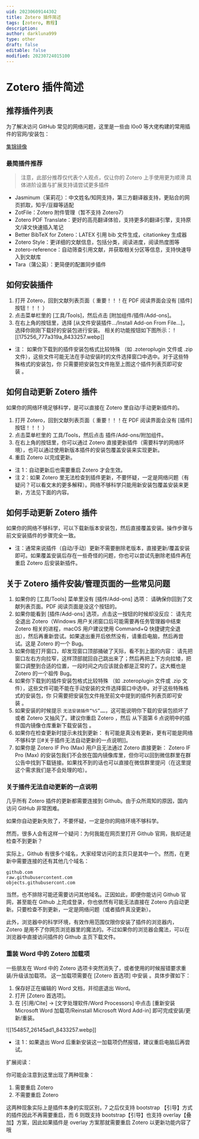 ```yaml
---
uid: 20230609144302
title: Zotero 插件简述
tags: [zotero, 教程]
description: 
author: darkluna999
type: other
draft: false
editable: false
modified: 20230724015100
---
```


# Zotero 插件简述

## 推荐插件列表

为了解决访问 GitHub 常见的网络问题，这里是一些由 l0o0 等大佬构建的常用插件的官网/安装包：

[集锦镜像](https://zotero-chinese.gitee.io/zotero-plugins/#/)

### 最简插件推荐

> 注意，此部分推荐仅代表个人观点，仅让你的 Zotero 上手使用更为顺滑
> 具体进阶设置与扩展支持请尝试更多插件

* Jasminum（茉莉花）：中文姓名/知网支持，第三方翻译器支持，更贴合的网页抓取，知乎/豆瓣等适配
* ZotFile：Zotero 附件管理（暂不支持 Zotero7）
* Zotero PDF Translate：更好的高亮翻译体验，支持更多的翻译引擎，支持原文/译文快速插入笔记
* Better BibTeX for Zotero：LATEX 引用 bib 文件生成，citationkey 生成器
* Zotero Style：更详细的文献信息，包括分类，阅读进度，阅读热度图等
* zotero-reference：自动筛查引用文献，并获取相关分区等信息，支持快速导入到文献库
* Tara（蒲公英）：更简便的配置同步插件

## 如何安装插件

1. 打开 Zotero，回到文献列表页面（ 重要！！！在 PDF 阅读界面会没有 [插件] 按钮！！！ ）
2. 点击菜单栏里的 [工具/Tools]，然后点击 [附加组件/插件/Add-ons]。
3. 在右上角的按钮里，选择 [从文件安装插件.../Install Add-on From File...]，选择你刚刚下载好的安装包进行安装。
    相关的功能按钮如下图所示：
![[175256_777a319a_8433257.webp]]
- 注： 如果你下载到的插件安装包格式比较特殊 （如 .zoteroplugin 文件或 .zip 文件），这些文件可能无法在手动安装时的文件选择窗口中选中。对于这些特殊格式的安装包，你 只需要把安装包文件拖至上图这个插件列表页即可安装 。

## 如何自动更新 Zotero 插件

如果你的网络环境足够科学，是可以直接在 Zotero 里自动/手动更新插件的。

1. 打开 Zotero，回到文献列表页面（ 重要！！！在 PDF 阅读界面会没有 [插件] 按钮！！！ ）
2. 点击菜单栏里的 工具/Tools，然后点击 插件/Add-ons/附加组件。
3. 在右上角的按钮里，你可以通过 Zotero 直接更新插件（需要科学的网络环境），也可以通过使用新版本插件的安装包覆盖安装来实现更新。
4. 重启 Zotero 以完成更新。

- 注 1：自动更新后也需要重启 Zotero 才会生效。
- 注 2：如果 Zotero 里无法检查到插件更新，不要怀疑，一定是网络问题（有疑问？可以看文末的更多解释）。网络不够科学只能用新安装包覆盖安装来更新，方法见下面的内容。

## 如何手动更新 Zotero 插件

如果你的网络不够科学，可以下载新版本安装包，然后直接覆盖安装。操作步骤与前文安装插件的步骤完全一致。

- 注：通常来说插件（自动/手动）更新不需要删除老版本，直接更新/覆盖安装即可。如果覆盖安装后存在一些奇怪的问题，你也可以尝试先删除老插件再在重启 Zotero 后安装新插件。

## 关于 Zotero 插件安装/管理页面的一些常见问题

1. 如果你的 [工具/Tools] 菜单里没有 [插件/Add-ons] 选项： 请确保你回到了文献列表页面。PDF 阅读页面是没这个按钮的。
2. 如果你能看到 [插件/Add-ons] 选项，点击这一按钮的时候却没反应： 请先完全退出 Zotero（Windows 用户关闭窗口后可能需要再任务管理器中结束 Zotero 相关的进程，macOS 用户建议使用 Command+Q 快捷键完全退出），然后再重新尝试。如果退出重开后依然没有，请重启电脑，然后再尝试。这是 Zotero 的一个 Bug。
3. 如果你能打开窗口，却发现窗口顶部捅破了天际，看不到上面的内容： 请先把窗口左右方向拉窄，这样顶部就回自己跳出来了；然后再把上下方向拉矮，把窗口调整到合适的位置，一段时间之内应该就会都是正常的了。这大概也是 Zotero 的一个祖传 Bug。
4. 如果你下载到的插件安装包格式比较特殊 （如 .zoteroplugin 文件或 .zip 文件），这些文件可能不能在手动安装的文件选择窗口中选中。对于这些特殊格式的安装包，你 只需要把安装包文件拖至前文中提到的插件列表页即可安装 。
5. 如果安装的时候提示 `无法安装插件“%S”……`，这可能说明你下载的安装包损坏了或者 Zotero 又抽风了。建议你重启 Zotero ，然后 从下面第 6 点说明中的插件国内镜像仓库重新下载安装包 。
6. 如果你在检查更新时提示未找到更新： 有可能是真没有更新，更有可能是网络不够科学 [[#关于插件无法自动更新的一点说明]]。
7. 如果你是 Zotero IF Pro (Max) 用户且无法通过 Zotero 直接更新： Zotero IF Pro (Max) 的安装包我们不会放在国内镜像库里，但你可以回到微信群里在群公告中找到下载链接。如果找不到的话也可以直接在微信群里提问（在这里提这个需求我们是不会处理的哈）。

### 关于插件无法自动更新的一点说明

几乎所有 Zotero 插件的更新都需要连接到 Github。由于众所周知的原因，国内访问 GitHub 非常困难。

如果你自动更新失败了，不要怀疑，一定是你的网络环境不够科学。

然而，很多人会有这样一个疑问：为何我能在网页里打开 Github 官网，我却还是检查不到更新？

实际上，Github 有很多个域名，大家经常访问的主页只是其中一个。然而，在更新中需要连接的还有其他几个域名：

```
github.com
raw.githubusercontent.com
objects.githubusercont.com
```

当然，也不排除可能还需要访问其他域名。正因如此，即便你能访问 Github 官网，甚至能在 Github 上完成登录，你也依然有可能无法直接在 Zotero 内自动更新。只要检查不到更新，一定是网络问题（或者插件真没更新）。

此外，浏览器中的科学环境，有效作用范围仅限你安装了插件的浏览器内，Zotero 是用不了你网页浏览器里的魔法的。不过如果你的浏览器会魔法，可以在浏览器中直接访问插件的 Github 主页下载文件。

### 重装 Word 中的 Zotero 加载项

一些朋友在 Word 中的 Zotero 选项卡突然消失了，或者使用的时候报错要求重装/升级该加载项。 这一加载项需要在 [Zotero 首选项] 中安装 。具体步骤如下：

1. 保存好正在编辑的 Word 文档，并彻底退出 Word。
2. 打开 [Zotero 首选项]。
3. 在 [引用/Cite] -> [文字处理软件/Word Processors] 中点击 [重新安装 Microsoft Word 加载项/Reinstall Microsoft Word Add-in] 即可完成安装/更新/重装。

![[154857_26145ad1_8433257.webp]]

- 注 1：如果退出 Word 后重新安装这一加载项仍然报错，建议重启电脑后再尝试。

扩展阅读：

你可能会注意到这里出现了两种现象：

1. 需要重启 Zotero
2. 不需要重启 Zotero

这两种现象实际上是插件本身的实现区别，7 之后仅支持 bootstrap 【引导】方式的插件因此不再需要重启，而 6 则既支持 bootstrap【引导】也支持 overlay【叠加】方案，因此如果插件是 overlay 方案那就需要重启 Zotero 以更新功能内容了哦